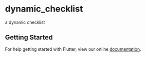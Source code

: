 # dynamic_checklist

a dynamic checklist

## Getting Started

For help getting started with Flutter, view our online
[documentation](https://flutter.dev/).
